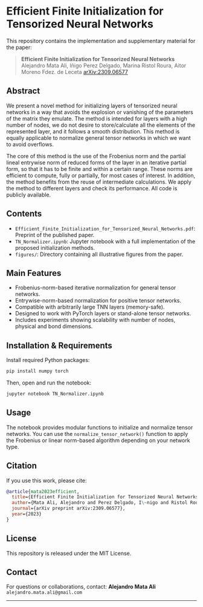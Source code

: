 # Efficient Finite Initialization for Tensorized Neural Networks

This repository contains the implementation and supplementary material for the paper:

> **Efficient Finite Initialization for Tensorized Neural Networks**
> Alejandro Mata Ali, Iñigo Perez Delgado, Marina Ristol Roura, Aitor Moreno Fdez. de Leceta
> [arXiv:2309.06577](https://arxiv.org/abs/2309.06577)

## Abstract

We present a novel method for initializing layers of tensorized neural networks in a way that avoids the explosion or vanishing of the parameters of the matrix they emulate. The method is intended for layers with a high number of nodes, we do not desire to store/calculate all the elements of the represented layer, and it follows a smooth distribution. This method is equally applicable to normalize general tensor networks in which we want to avoid overflows.

The core of this method is the use of the Frobenius norm and the partial lineal entrywise norm of reduced forms of the layer in an iterative partial form, so that it has to be finite and within a certain range. These norms are efficient to compute, fully or partially, for most cases of interest. In addition, the method benefits from the reuse of intermediate calculations. We apply the method to different layers and check its performance. All code is publicly available.

## Contents

* `Efficient_Finite_Initialization_for_Tensorized_Neural_Networks.pdf`: Preprint of the published paper.
* `TN_Normalizer.ipynb`: Jupyter notebook with a full implementation of the proposed initialization methods.
* `figures/`: Directory containing all illustrative figures from the paper.

## Main Features

* Frobenius-norm-based iterative normalization for general tensor networks.
* Entrywise-norm-based normalization for positive tensor networks.
* Compatible with arbitrarily large TNN layers (memory-safe).
* Designed to work with PyTorch layers or stand-alone tensor networks.
* Includes experiments showing scalability with number of nodes, physical and bond dimensions.

## Installation & Requirements

Install required Python packages:

```bash
pip install numpy torch
```

Then, open and run the notebook:

```bash
jupyter notebook TN_Normalizer.ipynb
```

## Usage

The notebook provides modular functions to initialize and normalize tensor networks. You can use the `normalize_tensor_network()` function to apply the Frobenius or linear norm-based algorithm depending on your network type.

## Citation

If you use this work, please cite:

```bibtex
@article{mata2023efficient,
  title={Efficient Finite Initialization for Tensorized Neural Networks},
  author={Mata Ali, Alejandro and Perez Delgado, I\~nigo and Ristol Roura, Marina and Moreno Fdez. de Leceta, Aitor},
  journal={arXiv preprint arXiv:2309.06577},
  year={2023}
}
```

## License


This repository is released under the MIT License.

## Contact

For questions or collaborations, contact:
**Alejandro Mata Ali**
`alejandro.mata.ali@gmail.com`

---
